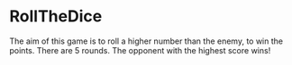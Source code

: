 # RollTheDice

The aim of this game is to roll a higher number than the enemy, to win the points. There are 5 rounds. The opponent with the highest score wins!
